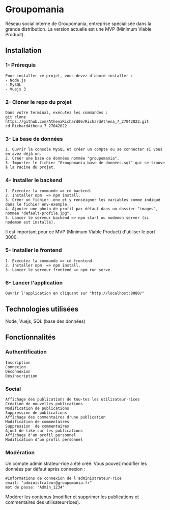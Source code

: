 # Groupomania
Réseau social interne de Groupomania, entreprise spécialisée dans la grande distribution.
La version actuelle est une MVP (Minimum Viable Product).

## Installation
### 1- Prérequis
```
Pour installer ce projet, vous devez d'abord installer :
- Node.js
- MySQL
- Vuejs 3
```
### 2- Cloner le repo du projet
```
Dans votre terminal, exécutez les commandes :
git clone https://github.com/AthenaRichard06/RichardAthena_7_27042022.git
cd RichardAthena_7_27042022
```
### 3- La base de données
```
1. Ouvrir la console MySQL et créer un compte ou se connecter si vous en avez déjà un.
2. Créer une base de données nommée "groupomania".
3. Importer le fichier "Groupomania_base de données.sql" qui se trouve à la racine du projet.
```
### 4- Installer le backend
```
1. Exécutez la commande => cd backend.
2. Installer npm  => npm install.
3. Créer un fichier .env et y renseigner les variables comme indiqué dans le fichier env-exemple.
4. Ajouter une photo de profil par défaut dans un dossier "images", nommée "default-profile.jpg".
5. Lancer le serveur backend => npm start ou nodemon server (si nodemon est installé).
```
Il est important pour ce MVP (Minimum Viable Product) d'utiliser le port 3000.

### 5- Installer le frontend
```
1. Exécutez la commande => cd frontend.
2. Installer npm  => npm install.
3. Lancer le serveur frontend => npm run serve.
```
### 6- Lancer l'application
```
Ouvrir l'application en cliquant sur "http://localhost:8080/"
```
## Technologies utilisées
Node, Vuejs, SQL (base des données)

## Fonctionnalités
### Authentification
```
Inscription
Connexion
Déconnexion
Désinscription
```
### Social
```
Affichage des publications de tou·tes les utilisateur·rices
Création de nouvelles publications
Modification de publications
Suppression de publications
Affichage des commentaires d'une publication
Modification de commentaires
Suppression  de commentaires
Ajout de like sur les publications
Affichage d'un profil personnel
Modification d'un profil personnel
```
### Modération
Un compte administrateur·rice a été créé. Vous pouvez modifier les données par défaut après connexion :
```
#Informations de connexion de l'administrateur·rice
email: "administrateur@groupomania.fr"
mot de passe: "Admin_1234"
```
Modérer les contenus (modifier et supprimer les publications et commentaires des utilisateur·rices).